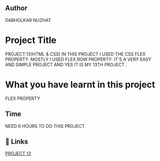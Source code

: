  ## Author 
 DABHOLKAR NUZHAT 
 
# Project Title
PROJECT:13(HTML & CSS)
IN THIS PROJECT I USED THE CSS FLEX PROPERTY.
MOSTLY I USED FLEX ROW  PROPERTY. IT'S A VERY EASY AND SIMPLE PROJECT AND YES IT IS MY 13TH PROJECT .



 # What you have learnt in this project
FLEX PROPERTY 

## Time
 NEED 6 HOURS TO DO THIS PROJECT

## 🔗 Links
[PROJECT  13](https://project13a.netlify.app/)
